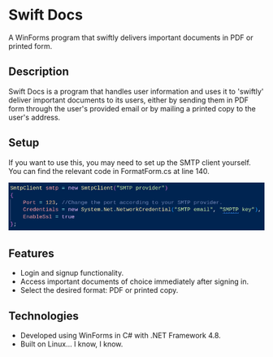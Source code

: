 # Swift Docs
A WinForms program that swiftly delivers important documents in PDF or printed form.

## Description
Swift Docs is a program that handles user information and uses it to 'swiftly' deliver important documents to its users, either by sending them in PDF form through the user's provided email or by mailing a printed copy to the user's address.

## Setup
If you want to use this, you may need to set up the SMTP client yourself. You can find the relevant code in FormatForm.cs at line 140.

![FormatForm.cs, Line 140-145](image.png)

## Features
- Login and signup functionality.
- Access important documents of choice immediately after signing in.
- Select the desired format: PDF or printed copy.

## Technologies
- Developed using WinForms in C# with .NET Framework 4.8.
- Built on Linux... I know, I know.

